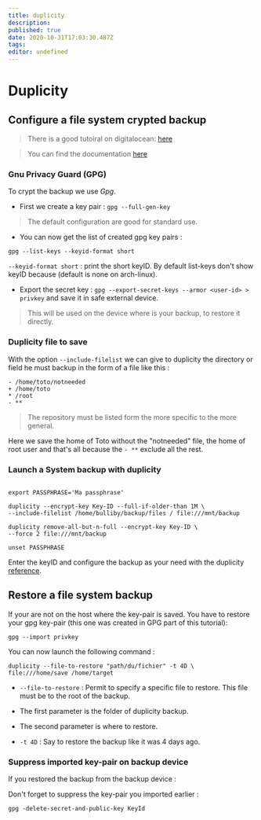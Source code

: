 ```yaml
---
title: duplicity
description: 
published: true
date: 2020-10-31T17:03:30.487Z
tags: 
editor: undefined
---
```


# Duplicity

## Configure a file system crypted backup
> There is a good tutoiral on digitalocean: [here](https://www.digitalocean.com/community/tutorials/how-to-use-duplicity-with-gpg-to-securely-automate-backups-on-ubuntu)

>You can find the documentation [here](http://duplicity.nongnu.org/docs.html)

### Gnu Privacy Guard (GPG)

To crypt the backup we use *Gpg*.

* First we create a key pair : `gpg --full-gen-key`
> The default configuration are good for standard use.

* You can now get the list of created gpg key pairs :

`gpg --list-keys --keyid-format short`

`--keyid-format short` : print the short keyID. By default list-keys don't show keyID because (default is none on arch-linux).

* Export the secret key : `gpg --export-secret-keys --armor <user-id> > privkey`
and save it in safe external device.

> This will be used on the device where is your backup, to restore it directly.


### Duplicity file to save

With the option `--include-filelist` we can give to duplicity the directory or
field he must backup in the form of a file like this :

```raw
- /home/toto/notneeded
+ /home/toto
* /root
- **
```

> The repository must be listed form the more specific to the more general.

Here we save the home of Toto without the "notneeded" file, the home of root user
and that's all because the `- **` exclude all the rest.


### Launch a System backup with duplicity

```shell

export PASSPHRASE='Ma passphrase'

duplicity --encrypt-key Key-ID --full-if-older-than 1M \
--include-filelist /home/bulliby/backup/files / file:///mnt/backup

duplicity remove-all-but-n-full --encrypt-key Key-ID \
--force 2 file:///mnt/backup

unset PASSPHRASE
```

Enter the keyID and configure the backup as your need with the duplicity
[reference](http://duplicity.nongnu.org/duplicity.1.html).

## Restore a file system backup

If your are not on the host where the key-pair is saved. You have to restore
your gpg key-pair (this one was created in GPG part of this tutorial):

 `gpg --import privkey`

You can now launch the following command :

 ```shell
 duplicity --file-to-restore "path/du/fichier" -t 4D \
file:///home/save /home/target
```

* `--file-to-restore` : Permit to specify a specific file to restore. This file must be to the root of the backup.

* The first parameter is the folder of duplicity backup.

* The second parameter 	is where to restore.

* `-t 4D` : Say to restore the backup like it was 4 days ago.

### Suppress imported key-pair on backup device

If you restored the backup from the backup device :

Don't forget to suppress the key-pair you imported earlier :

`gpg -delete-secret-and-public-key KeyId`
